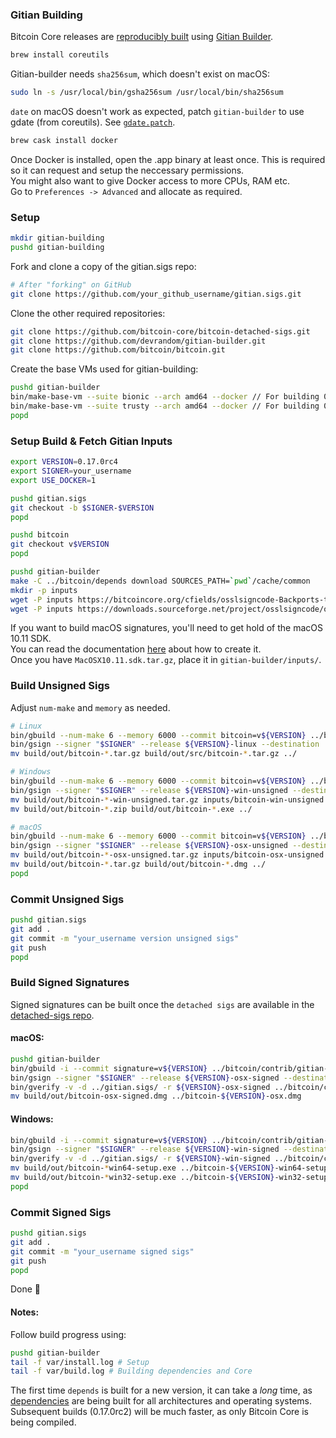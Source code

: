 ### Gitian Building

Bitcoin Core releases are [reproducibly built](https://reproducible-builds.org) using [Gitian Builder](https://github.com/devrandom/gitian-builder).

```bash
brew install coreutils
```
Gitian-builder needs `sha256sum`, which doesn't exist on macOS:
```bash
sudo ln -s /usr/local/bin/gsha256sum /usr/local/bin/sha256sum
```

`date` on macOS doesn't work as expected, patch `gitian-builder` to use gdate (from coreutils). See [`gdate.patch`](gdate.patch).

```bash
brew cask install docker
```
Once Docker is installed, open the .app binary at least once.
This is required so it can request and setup the neccessary permissions.  
You might also want to give Docker access to more CPUs, RAM etc.  
Go to `Preferences -> Advanced` and allocate as required.

### Setup
```bash
mkdir gitian-building
pushd gitian-building
```
Fork and clone a copy of the gitian.sigs repo:
```bash
# After "forking" on GitHub
git clone https://github.com/your_github_username/gitian.sigs.git
```
Clone the other required repositories:
```bash
git clone https://github.com/bitcoin-core/bitcoin-detached-sigs.git
git clone https://github.com/devrandom/gitian-builder.git
git clone https://github.com/bitcoin/bitcoin.git
```

Create the base VMs used for gitian-building:
```bash
pushd gitian-builder
bin/make-base-vm --suite bionic --arch amd64 --docker // For building 0.17 onwards
bin/make-base-vm --suite trusty --arch amd64 --docker // For building 0.15 & 0.16
popd
```


### Setup Build & Fetch Gitian Inputs
```bash
export VERSION=0.17.0rc4
export SIGNER=your_username
export USE_DOCKER=1

pushd gitian.sigs
git checkout -b $SIGNER-$VERSION
popd

pushd bitcoin
git checkout v$VERSION
popd

pushd gitian-builder
make -C ../bitcoin/depends download SOURCES_PATH=`pwd`/cache/common
mkdir -p inputs
wget -P inputs https://bitcoincore.org/cfields/osslsigncode-Backports-to-1.7.1.patch
wget -P inputs https://downloads.sourceforge.net/project/osslsigncode/osslsigncode/osslsigncode-1.7.1.tar.gz
```

If you want to build macOS signatures, you'll need to get hold of the macOS 10.11 SDK.  
You can read the documentation [here](https://github.com/bitcoin/bitcoin/blob/master/doc/README_osx.md) about how to create it.  
Once you have `MacOSX10.11.sdk.tar.gz`, place it in `gitian-builder/inputs/`.

### Build Unsigned Sigs
Adjust `num-make` and `memory` as needed.
```bash
# Linux
bin/gbuild --num-make 6 --memory 6000 --commit bitcoin=v${VERSION} ../bitcoin/contrib/gitian-descriptors/gitian-linux.yml
bin/gsign --signer "$SIGNER" --release ${VERSION}-linux --destination ../gitian.sigs/ ../bitcoin/contrib/gitian-descriptors/gitian-linux.yml
mv build/out/bitcoin-*.tar.gz build/out/src/bitcoin-*.tar.gz ../

# Windows
bin/gbuild --num-make 6 --memory 6000 --commit bitcoin=v${VERSION} ../bitcoin/contrib/gitian-descriptors/gitian-win.yml
bin/gsign --signer "$SIGNER" --release ${VERSION}-win-unsigned --destination ../gitian.sigs/ ../bitcoin/contrib/gitian-descriptors/gitian-win.yml
mv build/out/bitcoin-*-win-unsigned.tar.gz inputs/bitcoin-win-unsigned.tar.gz
mv build/out/bitcoin-*.zip build/out/bitcoin-*.exe ../

# macOS
bin/gbuild --num-make 6 --memory 6000 --commit bitcoin=v${VERSION} ../bitcoin/contrib/gitian-descriptors/gitian-osx.yml
bin/gsign --signer "$SIGNER" --release ${VERSION}-osx-unsigned --destination ../gitian.sigs/ ../bitcoin/contrib/gitian-descriptors/gitian-osx.yml
mv build/out/bitcoin-*-osx-unsigned.tar.gz inputs/bitcoin-osx-unsigned.tar.gz
mv build/out/bitcoin-*.tar.gz build/out/bitcoin-*.dmg ../
popd
```

### Commit Unsigned Sigs
```bash
pushd gitian.sigs
git add .
git commit -m "your_username version unsigned sigs"
git push
popd
```

### Build Signed Signatures

Signed signatures can be built once the `detached sigs` are available in the [detached-sigs repo](https://github.com/bitcoin-core/bitcoin-detached-sigs/).

#### macOS:
```bash
pushd gitian-builder
bin/gbuild -i --commit signature=v${VERSION} ../bitcoin/contrib/gitian-descriptors/gitian-osx-signer.yml
bin/gsign --signer "$SIGNER" --release ${VERSION}-osx-signed --destination ../gitian.sigs/ ../bitcoin/contrib/gitian-descriptors/gitian-osx-signer.yml
bin/gverify -v -d ../gitian.sigs/ -r ${VERSION}-osx-signed ../bitcoin/contrib/gitian-descriptors/gitian-osx-signer.yml
mv build/out/bitcoin-osx-signed.dmg ../bitcoin-${VERSION}-osx.dmg
```

#### Windows:
```bash
bin/gbuild -i --commit signature=v${VERSION} ../bitcoin/contrib/gitian-descriptors/gitian-win-signer.yml
bin/gsign --signer "$SIGNER" --release ${VERSION}-win-signed --destination ../gitian.sigs/ ../bitcoin/contrib/gitian-descriptors/gitian-win-signer.yml
bin/gverify -v -d ../gitian.sigs/ -r ${VERSION}-win-signed ../bitcoin/contrib/gitian-descriptors/gitian-win-signer.yml
mv build/out/bitcoin-*win64-setup.exe ../bitcoin-${VERSION}-win64-setup.exe
mv build/out/bitcoin-*win32-setup.exe ../bitcoin-${VERSION}-win32-setup.exe
popd
```

### Commit Signed Sigs
```bash
pushd gitian.sigs
git add .
git commit -m "your_username signed sigs"
git push
popd
```

Done 🍻

#### Notes:
Follow build progress using:
```bash
pushd gitian-builder
tail -f var/install.log # Setup
tail -f var/build.log # Building dependencies and Core
```

The first time `depends` is built for a new version, it can take a *long* time, 
as [dependencies](https://github.com/bitcoin/bitcoin/tree/master/depends/packages) are being built for all architectures and operating systems.  
Subsequent builds (0.17.0rc2) will be much faster, as only Bitcoin Core is being compiled.